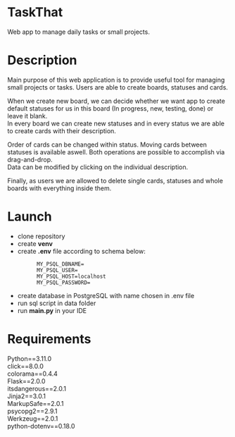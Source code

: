 # TaskThat
Web app to manage daily tasks or small projects.

# Description
Main purpose of this web application is to provide useful tool for managing small projects or tasks. Users are able to create boards, statuses and cards.  

When we create new board, we can decide whether we want app to create default statuses for us in this board (In progress, new, testing, done) or leave it blank.  
In every board we can create new statuses and in every status we are able to create cards with their description.  

Order of cards can be changed within status. Moving cards between statuses is available aswell. Both operations are possible to accomplish via drag-and-drop.  
Data can be modified by clicking on the individual description.  

Finally, as users we are allowed to delete single cards, statuses and whole boards with everything inside them.  


# Launch
- clone repository
- create **venv**
- create **.env** file according to schema below:
  ```
        MY_PSQL_DBNAME=
        MY_PSQL_USER=
        MY_PSQL_HOST=localhost
        MY_PSQL_PASSWORD=
  ```
- create database in PostgreSQL with name chosen in .env file
- run sql script in data folder
- run **main.py** in your IDE

# Requirements
Python==3.11.0  
click==8.0.0  
colorama==0.4.4  
Flask==2.0.0  
itsdangerous==2.0.1  
Jinja2==3.0.1  
MarkupSafe==2.0.1  
psycopg2==2.9.1  
Werkzeug==2.0.1  
python-dotenv==0.18.0  



